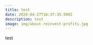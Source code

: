 ```yaml
---
title: test
date: 2020-04-27T16:37:35.990Z
description: test
image: img/about-reinvest-profits.jpg
---
```

test